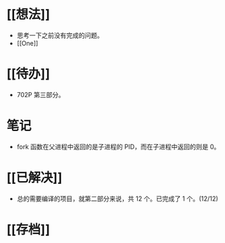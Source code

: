 # [[想法]]
- 思考一下之前没有完成的问题。
- [[One]]

# [[待办]]
- 702P 第三部分。

# 笔记
- fork 函数在父进程中返回的是子进程的 PID，而在子进程中返回的则是 0。

# [[已解决]]
- 总的需要编译的项目，就第二部分来说，共 12 个。已完成了 1 个。(12/12)
# [[存档]]